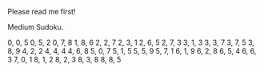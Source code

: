 Please read me first!

Medium Sudoku.

0, 0, 5
0, 5, 2
0, 7, 8
1, 8, 6
2, 2, 7
2, 3, 1
2, 6, 5
2, 7, 3
3, 1, 3
3, 3, 7
3, 7, 5
3, 8, 9
4, 2, 2
4, 4, 4
4, 6, 8
5, 0, 7
5, 1, 5
5, 5, 9
5, 7, 1
6, 1, 9
6, 2, 8
6, 5, 4
6, 6, 3
7, 0, 1
8, 1, 2
8, 2, 3
8, 3, 8
8, 8, 5
